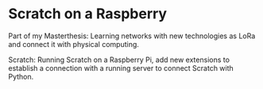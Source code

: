 # Scratch on a Raspberry

Part of my Masterthesis: Learning networks with new technologies as 
LoRa and connect it with physical computing.

Scratch: Running Scratch on a Raspberry Pi, add new extensions to
establish a connection with a running server to connect Scratch 
with Python.

